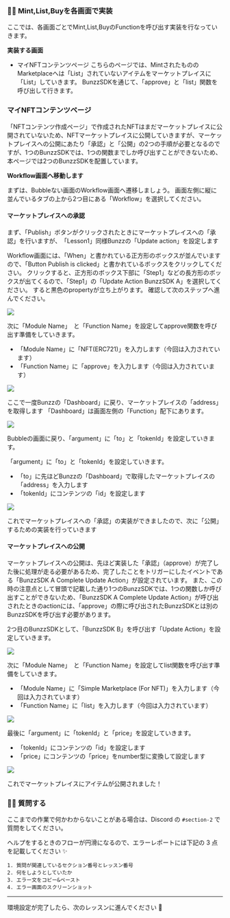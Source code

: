 ### 👩‍💻 **Mint,List,Buyを各画面で実装**

ここでは、各画面ごとでMint,List,BuyのFunctionを呼び出す実装を行なっていきます。

**実装する画面**

*   マイNFTコンテンツページ
こちらのページでは、MintされたもののMarketplaceへは「List」されていないアイテムをマーケットプレイスに「List」していきます。
BunzzSDKを通じて、「approve」と「list」関数を呼び出して行きます。


### **マイNFTコンテンツページ**

「NFTコンテンツ作成ページ」で作成されたNFTはまだマーケットプレイスに公開されていないため、NFTマーケットプレイスに公開していきますが、マーケットプレイスへの公開にあたり「承認」と「公開」の2つの手順が必要となるのですが、1つのBunzzSDKでは、1つの関数までしか呼び出すことができないため、本ページでは2つのBunzzSDKを配置しています。


**Workflow画面へ移動します**

まずは、Bubbleない画面のWorkflow画面へ遷移しましょう。
画面左側に縦に並んでいるタブの上から2つ目にある「Workflow」を選択してください。


#### **マーケットプレイスへの承認**

まず、「Publish」ボタンがクリックされたときにマーケットプレイスへの「承認」を行いますが、　「Lesson1」同様Bunzzの「Update action」を設定します

Workflow画面には、「When」と書かれている正方形のボックスが並んでいますので、「Button Publish is clicked」と書かれているボックスをクリックしてください。
クリックすると、正方形のボックス下部に「Step1」などの長方形のボックスが出てくるので、「Step1」の「Update Action BunzzSDK A」を選択してください。
すると黒色のpropertyが立ち上がります。
確認して次のステップへ進んでください。

![](https://firebasestorage.googleapis.com/v0/b/hideaki-97c59.appspot.com/o/images%2FhX626yFRzBaLxKfnu0ejxujjhv93%2FlrCdwhM62.png?alt=media)


次に「Module Name」　と「Function Name」を設定してapprove関数を呼び出す準備をしていきます。
- 「Module Name」に「NFT(ERC721)」を入力します（今回は入力されています）
- 「Function Name」に「approve」を入力します（今回は入力されています）

![](https://firebasestorage.googleapis.com/v0/b/hideaki-97c59.appspot.com/o/images%2FhX626yFRzBaLxKfnu0ejxujjhv93%2FBaNtKPy1h.png?alt=media)


ここで一度Bunzzの「Dashboard」に戻り、マーケットプレイスの「address」を取得します
「Dashboard」は画面左側の「Function」配下にあります。

![](https://firebasestorage.googleapis.com/v0/b/hideaki-97c59.appspot.com/o/images%2FhX626yFRzBaLxKfnu0ejxujjhv93%2FY2oZDcU8W.png?alt=media)

Bubbleの画面に戻り、「argument」に「to」と「tokenId」を設定していきます。

「argument」に「to」と「tokenId」を設定していきます。
- 「to」に先ほどBunzzの「Dashboard」で取得したマーケットプレイスの「address」を入力します
- 「tokenId」にコンテンツの「id」を設定します

![](https://firebasestorage.googleapis.com/v0/b/hideaki-97c59.appspot.com/o/images%2FhX626yFRzBaLxKfnu0ejxujjhv93%2FcPy2euIkt.png?alt=media)

これでマーケットプレイスへの「承認」の実装ができましたので、次に「公開」するための実装を行っていきます

#### **マーケットプレイスへの公開**

マーケットプレイスへの公開は、先ほど実装した「承認」（approve）が完了した後に処理が走る必要があるため、完了したことをトリガーにしたイベントである「BunzzSDK A Complete Update Action」が設定されています。
また、この時の注意点として冒頭で記載した通り1つのBunzzSDKでは、1つの関数しか呼び出すことができないため、「BunzzSDK A Complete Update Action」が呼び出されたときのactionには、「approve」の際に呼び出されたBunzzSDKとは別のBunzzSDKを呼び出す必要があります。

2つ目のBunzzSDKとして、「BunzzSDK B」を呼び出す「Update Action」を設定していきます。

![](https://firebasestorage.googleapis.com/v0/b/hideaki-97c59.appspot.com/o/images%2FhX626yFRzBaLxKfnu0ejxujjhv93%2F2wh9wlBe0.png?alt=media)


次に「Module Name」　と「Function Name」を設定してlist関数を呼び出す準備をしていきます。
- 「Module Name」に「Simple Marketplace (For NFT)」を入力します（今回は入力されています）
- 「Function Name」に「list」を入力します（今回は入力されています）


![](https://firebasestorage.googleapis.com/v0/b/hideaki-97c59.appspot.com/o/images%2FhX626yFRzBaLxKfnu0ejxujjhv93%2FbrewDNnWM.png?alt=media)


最後に「argument」に「tokenId」と「price」を設定していきます。
- 「tokenId」にコンテンツの「id」を設定します
- 「price」にコンテンツの「price」をnumber型に変換して設定します

![](https://firebasestorage.googleapis.com/v0/b/hideaki-97c59.appspot.com/o/images%2FhX626yFRzBaLxKfnu0ejxujjhv93%2FvLnT54Pm8.png?alt=media)

これでマーケットプレイスにアイテムが公開されました！



### 🙋‍♂️ 質問する

ここまでの作業で何かわからないことがある場合は、Discord の `#section-2` で質問をしてください。

ヘルプをするときのフローが円滑になるので、エラーレポートには下記の 3 点を記載してください ✨

    1. 質問が関連しているセクション番号とレッスン番号
    2. 何をしようとしていたか
    3. エラー文をコピー&ペースト
    4. エラー画面のスクリーンショット
    

* * *

環境設定が完了したら、次のレッスンに進んでください 🎉
